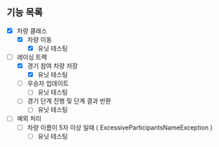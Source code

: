 ## 기능 목록

- [X] 차량 클래스
  - [X] 차량 이동
    - [X] 유닛 테스팅
- [ ] 레이싱 트랙
  -  [X] 경기 참여 차량 저장
    - [X] 유닛 테스팅 
  -  [ ] 우승자 업데이트
    - [ ] 유닛 테스팅
  - [ ] 경기 단계 진행 및 단계 결과 반환
    - [ ] 유닛 테스팅
- [ ] 예외 처리
  - [ ] 차량 이름이 5자 이상 일때 ( ExcessiveParticipantsNameException )
    - [ ] 유닛 테스팅
